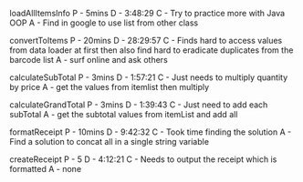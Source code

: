 loadAllItemsInfo
P - 5mins
D - 3:48:29
C - Try to practice more with Java OOP
A - Find in google to use list from other class

convertToItems
P - 20mins
D - 28:29:57
C - Finds hard to access values from data loader at first then also find hard to eradicate duplicates from the barcode list
A - surf online and ask others

calculateSubTotal
P - 3mins
D - 1:57:21
C - Just needs to multiply quantity by price
A - get the values from itemlist then multiply

calculateGrandTotal
P - 3mins
D - 1:39:43
C - Just need to add each subTotal
A - get the subtotal values from itemList and add all

formatReceipt
P - 10mins
D - 9:42:32
C - Took time finding the solution
A - Find a solution to concat all in a single string variable

createReceipt
P - 5
D - 4:12:21
C - Needs to output the receipt which is formatted
A - none
